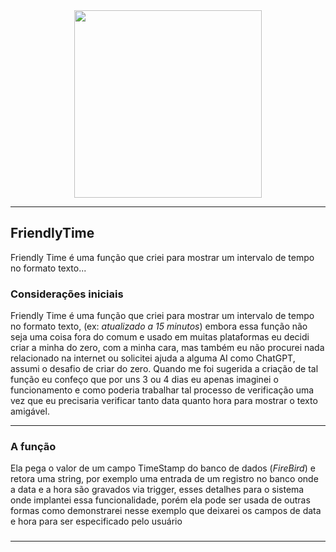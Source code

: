 <div align="center">
    <img src="https://github.com/RosaAnderson/ARCupom/assets/116763922/182bbe18-38b6-42bf-9039-ee73fcd56eb1" width="300"/>
</div>

<div>

---

## FriendlyTime
Friendly Time é uma função que criei para mostrar um intervalo de tempo no formato texto...

### Considerações iniciais

Friendly Time é uma função que criei para mostrar um intervalo de tempo no formato texto, (ex: _atualizado a 15 minutos_) embora essa função não seja uma coisa fora do comum e usado em muitas plataformas eu decidi criar a minha do zero, com a minha cara, mas também eu não procurei nada relacionado na internet ou solicitei ajuda a alguma AI como ChatGPT, assumi o desafio de criar do zero. Quando me foi sugerida a criação de tal função eu confeço que por uns 3 ou 4 dias eu apenas imaginei o funcionamento e como poderia trabalhar tal processo de verificação uma vez que eu precisaria verificar tanto data quanto hora para mostrar o texto amigável.

---

### A função

Ela pega o valor de um campo TimeStamp do banco de dados (_FireBird_) e retora uma string, por exemplo uma entrada de um registro no banco onde a data e a hora são gravados via trigger, esses detalhes para o sistema onde implantei essa funcionalidade, porém ela pode ser usada de outras formas como demonstrarei nesse exemplo que deixarei os campos de data e hora para ser especificado pelo usuário

###
---
</div>








</div>
